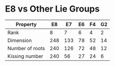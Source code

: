 # E8 vs Other Lie Groups

| Property | E8 | E7 | E6 | F4 | G2 |
|---|---|---|---|---|---|
| Rank | 8 | 7 | 6 | 4 | 2 |
| Dimension | 248 | 133 | 78 | 52 | 14 |
| Number of roots | 240 | 126 | 72 | 48 | 12 |
| Kissing number | 240 | 56 | 27 | 24 | 6 |
